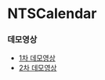 # NTSCalendar

### 데모영상
- [1차 데모영상](https://youtu.be/FHus1nKkrnc) 
- [2차 데모영상](https://youtu.be/NQMdURn9C-Y)
